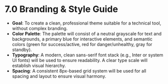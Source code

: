 # **7.0 Branding & Style Guide**

* **Goal**: To create a clean, professional theme suitable for a technical tool, without complex branding.  
* **Color Palette**: The palette will consist of a neutral grayscale for text and backgrounds, a primary blue for interactive elements, and semantic colors (green for success/active, red for danger/unhealthy, gray for standby).  
* **Typography**: A modern, clean sans-serif font stack (e.g., Inter or system UI fonts) will be used to ensure readability. A clear type scale will establish visual hierarchy.  
* **Spacing**: A consistent 8px-based grid system will be used for all spacing and layout to ensure visual harmony.
